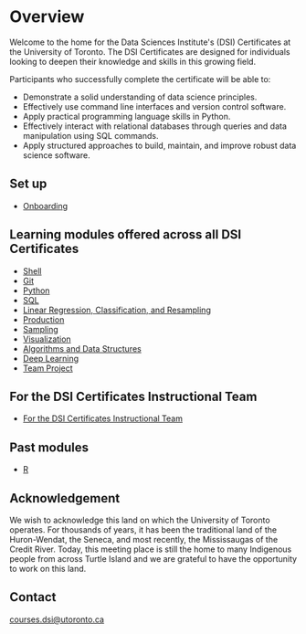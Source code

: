 # Overview

Welcome to the home for the Data Sciences Institute's (DSI) Certificates at the University of Toronto. The DSI Certificates are designed for individuals looking to deepen their knowledge and skills in this growing field.

Participants who successfully complete the certificate will be able to:  
- Demonstrate a solid understanding of data science principles.  
- Effectively use command line interfaces and version control software.  
- Apply practical programming language skills in Python.  
- Effectively interact with relational databases through queries and data manipulation using SQL commands.  
- Apply structured approaches to build, maintain, and improve robust data science software.  

## Set up

- [Onboarding](https://github.com/UofT-DSI/onboarding)

## Learning modules offered across all DSI Certificates 

- [Shell](https://github.com/UofT-DSI/shell)
- [Git](https://github.com/UofT-DSI/git)
- [Python](https://github.com/UofT-DSI/python)
- [SQL](https://github.com/UofT-DSI/sql)
- [Linear Regression, Classification, and Resampling](https://github.com/UofT-DSI/LCR)
- [Production](https://github.com/UofT-DSI/production)
- [Sampling](https://github.com/UofT-DSI/sampling)
- [Visualization](https://github.com/UofT-DSI/07-visualization)
- [Algorithms and Data Structures](https://github.com/UofT-DSI/algorithms_and_data_structures)
- [Deep Learning](https://github.com/UofT-DSI/deep_learning)
- [Team Project](https://github.com/UofT-DSI/team-project)


## For the DSI Certificates Instructional Team

- [For the DSI Certificates Instructional Team](https://github.com/UofT-DSI/instructional_team_material)

## Past modules

- [R](https://github.com/UofT-DSI/r)


## Acknowledgement

We wish to acknowledge this land on which the University of Toronto operates. For thousands of years, it has been the traditional land of the Huron-Wendat, the Seneca, and most recently, the Mississaugas of the Credit River. Today, this meeting place is still the home to many Indigenous people from across Turtle Island and we are grateful to have the opportunity to work on this land.

## Contact

courses.dsi@utoronto.ca

